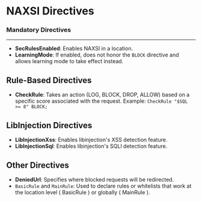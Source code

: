 **NAXSI Directives**
=====================

### Mandatory Directives
------------------------

* **SecRulesEnabled**: Enables NAXSI in a location.
* **LearningMode**: If enabled, does not honor the `BLOCK` directive and allows learning mode to take effect instead.

 Rule-Based Directives
----------------------

* **CheckRule**: Takes an action (LOG, BLOCK, DROP, ALLOW) based on a specific score associated with the request. Example: `CheckRule "$SQL >= 8" BLOCK;`

 LibInjection Directives
-------------------------

* **LibInjectionXss**: Enables libinjection's XSS detection feature.
* **LibInjectionSql**: Enables libinjection's SQLI detection feature.

 Other Directives
-----------------

* **DeniedUrl**: Specifies where blocked requests will be redirected.
* `BasicRule` and `MainRule`: Used to declare rules or whitelists that work at the location level ( BasicRule ) or globally ( MainRule ).

